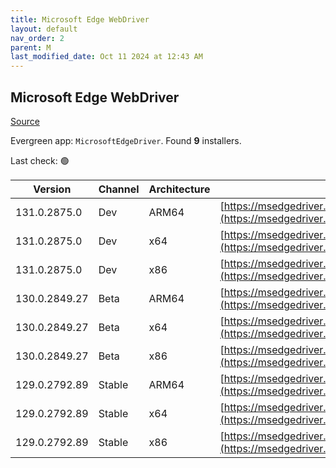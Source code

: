 ```yaml
---
title: Microsoft Edge WebDriver
layout: default
nav_order: 2
parent: M
last_modified_date: Oct 11 2024 at 12:43 AM
---
```


## Microsoft Edge WebDriver

[Source](https://www.microsoft.com/edge)

Evergreen app: `MicrosoftEdgeDriver`. Found **9** installers.

Last check: 🟢

| Version       | Channel | Architecture | URI                                                                                                                                            |
| ------------- | ------- | ------------ | ---------------------------------------------------------------------------------------------------------------------------------------------- |
| 131.0.2875.0  | Dev     | ARM64        | [https://msedgedriver.azureedge.net/131.0.2875.0/edgedriver_arm64.zip](https://msedgedriver.azureedge.net/131.0.2875.0/edgedriver_arm64.zip)   |
| 131.0.2875.0  | Dev     | x64          | [https://msedgedriver.azureedge.net/131.0.2875.0/edgedriver_win64.zip](https://msedgedriver.azureedge.net/131.0.2875.0/edgedriver_win64.zip)   |
| 131.0.2875.0  | Dev     | x86          | [https://msedgedriver.azureedge.net/131.0.2875.0/edgedriver_win32.zip](https://msedgedriver.azureedge.net/131.0.2875.0/edgedriver_win32.zip)   |
| 130.0.2849.27 | Beta    | ARM64        | [https://msedgedriver.azureedge.net/130.0.2849.27/edgedriver_arm64.zip](https://msedgedriver.azureedge.net/130.0.2849.27/edgedriver_arm64.zip) |
| 130.0.2849.27 | Beta    | x64          | [https://msedgedriver.azureedge.net/130.0.2849.27/edgedriver_win64.zip](https://msedgedriver.azureedge.net/130.0.2849.27/edgedriver_win64.zip) |
| 130.0.2849.27 | Beta    | x86          | [https://msedgedriver.azureedge.net/130.0.2849.27/edgedriver_win32.zip](https://msedgedriver.azureedge.net/130.0.2849.27/edgedriver_win32.zip) |
| 129.0.2792.89 | Stable  | ARM64        | [https://msedgedriver.azureedge.net/129.0.2792.89/edgedriver_arm64.zip](https://msedgedriver.azureedge.net/129.0.2792.89/edgedriver_arm64.zip) |
| 129.0.2792.89 | Stable  | x64          | [https://msedgedriver.azureedge.net/129.0.2792.89/edgedriver_win64.zip](https://msedgedriver.azureedge.net/129.0.2792.89/edgedriver_win64.zip) |
| 129.0.2792.89 | Stable  | x86          | [https://msedgedriver.azureedge.net/129.0.2792.89/edgedriver_win32.zip](https://msedgedriver.azureedge.net/129.0.2792.89/edgedriver_win32.zip) |
